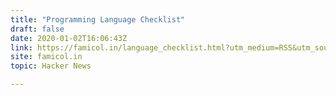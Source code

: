 ```yaml
---
title: "Programming Language Checklist"
draft: false
date: 2020-01-02T16:06:43Z
link: https://famicol.in/language_checklist.html?utm_medium=RSS&utm_source=hune
site: famicol.in
topic: Hacker News  

---
```

